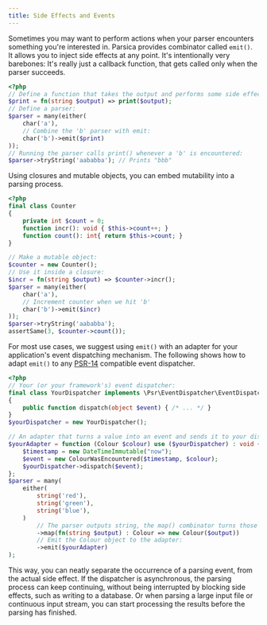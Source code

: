 ```yaml
---
title: Side Effects and Events
---
```


Sometimes you may want to perform actions when your parser encounters something you're interested in. Parsica provides combinator called `emit()`. It allows you to inject side effects at any point. It's intentionally very barebones: It's really just a callback function, that gets called only when the parser succeeds.


```php
<?php
// Define a function that takes the output and performs some side effect:
$print = fn(string $output) => print($output);
// Define a parser:
$parser = many(either(
    char('a'),
    // Combine the 'b' parser with emit:
    char('b')->emit($print)
));
// Running the parser calls print() whenever a 'b' is encountered:
$parser->tryString('aababba'); // Prints "bbb"
```

Using closures and mutable objects, you can embed mutability into a parsing process.

```php
<?php
final class Counter
{
    private int $count = 0;
    function incr(): void { $this->count++; }
    function count(): int{ return $this->count; }
}

// Make a mutable object:
$counter = new Counter();
// Use it inside a closure:
$incr = fn(string $output) => $counter->incr();
$parser = many(either(
    char('a'),
    // Increment counter when we hit 'b'
    char('b')->emit($incr)
));
$parser->tryString('aababba');
assertSame(3, $counter->count());
```


For most use cases, we suggest using `emit()` with an adapter for your application's event dispatching mechanism.  The following shows how to adapt `emit()` to any [PSR-14](https://www.php-fig.org/psr/psr-14/) compatible event dispatcher. 


```php
<?php
// Your (or your framework's) event dispatcher:
final class YourDispatcher implements \Psr\EventDispatcher\EventDispatcherInterface
{
    public function dispatch(object $event) { /* ... */ }
}
$yourDispatcher = new YourDispatcher();

// An adapter that turns a value into an event and sends it to your dispatcher:
$yourAdapter = function (Colour $colour) use ($yourDispatcher) : void {
    $timestamp = new DateTimeImmutable("now");
    $event = new ColourWasEncountered($timestamp, $colour);
    $yourDispatcher->dispatch($event);
};
$parser = many(
    either(
        string('red'),
        string('green'),
        string('blue'),
    )
        // The parser outputs string, the map() combinator turns those into domain objects:
        ->map(fn(string $output) : Colour => new Colour($output))
        // Emit the Colour object to the adapter:
        ->emit($yourAdapter)
);
```

This way, you can neatly separate the occurrence of a parsing event, from the actual side effect. If the dispatcher is asynchronous, the parsing process can keep continuing, without being interrupted by blocking side effects, such as writing to a database. Or when parsing a large input file or continuous input stream, you can start processing the results before the parsing has finished.

